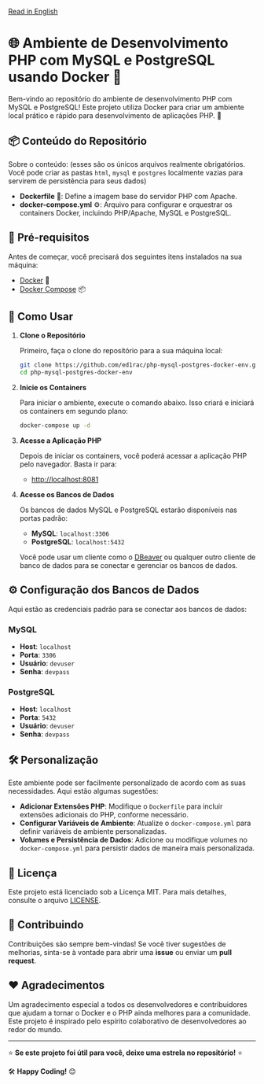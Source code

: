 [Read in English](README_en.md)
# 🌐 Ambiente de Desenvolvimento PHP com MySQL e PostgreSQL usando Docker 🐳

Bem-vindo ao repositório do ambiente de desenvolvimento PHP com MySQL e PostgreSQL! Este projeto utiliza Docker para criar um ambiente local prático e rápido para desenvolvimento de aplicações PHP. 🚀

## 📦 Conteúdo do Repositório

Sobre o conteúdo: (esses são os únicos arquivos realmente obrigatórios. Você pode criar as pastas `html`, `mysql` e `postgres` localmente vazias para servirem de persistência para seus dados)

- **Dockerfile** 📝: Define a imagem base do servidor PHP com Apache.
- **docker-compose.yml** ⚙️: Arquivo para configurar e orquestrar os containers Docker, incluindo PHP/Apache, MySQL e PostgreSQL.

## 🔧 Pré-requisitos

Antes de começar, você precisará dos seguintes itens instalados na sua máquina:

- [Docker](https://www.docker.com/get-started) 🐳
- [Docker Compose](https://docs.docker.com/compose/install/) 📦

## 🚀 Como Usar

1. **Clone o Repositório**
   
   Primeiro, faça o clone do repositório para a sua máquina local:
   
   ```sh
   git clone https://github.com/ed1rac/php-mysql-postgres-docker-env.git
   cd php-mysql-postgres-docker-env
   ```

2. **Inicie os Containers**

   Para iniciar o ambiente, execute o comando abaixo. Isso criará e iniciará os containers em segundo plano:
   
   ```sh
   docker-compose up -d
   ```

3. **Acesse a Aplicação PHP**

   Depois de iniciar os containers, você poderá acessar a aplicação PHP pelo navegador. Basta ir para:
   
   - [http://localhost:8081](http://localhost:8081)

4. **Acesse os Bancos de Dados**

   Os bancos de dados MySQL e PostgreSQL estarão disponíveis nas portas padrão:

   - **MySQL**: `localhost:3306`
   - **PostgreSQL**: `localhost:5432`

   Você pode usar um cliente como o [DBeaver](https://dbeaver.io/) ou qualquer outro cliente de banco de dados para se conectar e gerenciar os bancos de dados.

## ⚙️ Configuração dos Bancos de Dados

Aqui estão as credenciais padrão para se conectar aos bancos de dados:

### MySQL
- **Host**: `localhost`
- **Porta**: `3306`
- **Usuário**: `devuser`
- **Senha**: `devpass`

### PostgreSQL
- **Host**: `localhost`
- **Porta**: `5432`
- **Usuário**: `devuser`
- **Senha**: `devpass`

## 🛠️ Personalização

Este ambiente pode ser facilmente personalizado de acordo com as suas necessidades. Aqui estão algumas sugestões:

- **Adicionar Extensões PHP**: Modifique o `Dockerfile` para incluir extensões adicionais do PHP, conforme necessário.
- **Configurar Variáveis de Ambiente**: Atualize o `docker-compose.yml` para definir variáveis de ambiente personalizadas.
- **Volumes e Persistência de Dados**: Adicione ou modifique volumes no `docker-compose.yml` para persistir dados de maneira mais personalizada.

## 📄 Licença

Este projeto está licenciado sob a Licença MIT. Para mais detalhes, consulte o arquivo [LICENSE](LICENSE).

## 🤝 Contribuindo

Contribuições são sempre bem-vindas! Se você tiver sugestões de melhorias, sinta-se à vontade para abrir uma **issue** ou enviar um **pull request**.

## ❤️ Agradecimentos

Um agradecimento especial a todos os desenvolvedores e contribuidores que ajudam a tornar o Docker e o PHP ainda melhores para a comunidade. Este projeto é inspirado pelo espírito colaborativo de desenvolvedores ao redor do mundo.

---

⭐ **Se este projeto foi útil para você, deixe uma estrela no repositório!** ⭐

🛠️ **Happy Coding!** 😊
